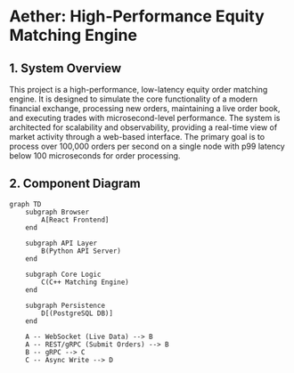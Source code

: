 # Aether: High-Performance Equity Matching Engine

## 1. System Overview

This project is a high-performance, low-latency equity order matching engine. It is designed to simulate the core functionality of a modern financial exchange, processing new orders, maintaining a live order book, and executing trades with microsecond-level performance. The system is architected for scalability and observability, providing a real-time view of market activity through a web-based interface. The primary goal is to process over 100,000 orders per second on a single node with p99 latency below 100 microseconds for order processing.

## 2. Component Diagram

```mermaid
graph TD
    subgraph Browser
        A[React Frontend]
    end

    subgraph API Layer
        B(Python API Server)
    end

    subgraph Core Logic
        C(C++ Matching Engine)
    end

    subgraph Persistence
        D[(PostgreSQL DB)]
    end

    A -- WebSocket (Live Data) --> B
    A -- REST/gRPC (Submit Orders) --> B
    B -- gRPC --> C
    C -- Async Write --> D
```
